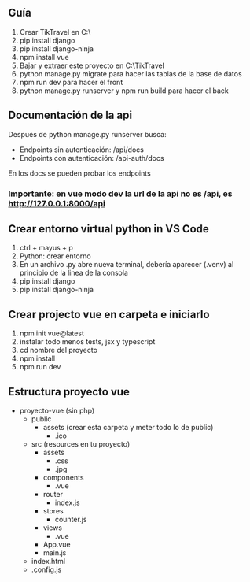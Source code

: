 ## Guía

1. Crear TikTravel en C:\
2. pip install django
3. pip install django-ninja
4. npm install vue
5. Bajar y extraer este proyecto en C:\TikTravel
6. python manage.py migrate para hacer las tablas de la base de datos
8. npm run dev para hacer el front
9. python manage.py runserver y npm run build para hacer el back

## Documentación de la api
Después de python manage.py runserver busca:
- Endpoints sin autenticación: /api/docs
- Endpoints con autenticación: /api-auth/docs

En los docs se pueden probar los endpoints

### Importante: en vue modo dev la url de la api no es /api, es http://127.0.0.1:8000/api

## Crear entorno virtual python in VS Code

1. ctrl + mayus + p
2. Python: crear entorno
3. En un archivo .py abre nueva terminal, debería aparecer (.venv) al principio de la linea de la consola
4. pip install django
5. pip install django-ninja

## Crear projecto vue en carpeta e iniciarlo
1. npm init vue@latest
2. instalar todo menos tests, jsx y typescript
3. cd nombre del proyecto
4. npm install
5. npm run dev

## Estructura proyecto vue
- proyecto-vue (sin php)
  - public
    - assets (crear esta carpeta y meter todo lo de public)
      - .ico
  - src (resources en tu proyecto)
    - assets
      - .css
      - .jpg
    - components
      - .vue
    - router
      - index.js
    - stores
      - counter.js
    - views
      - .vue
    - App.vue
    - main.js
  - index.html
  - .config.js
